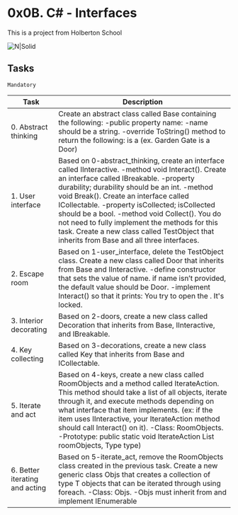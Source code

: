 # 0x0B. C# - Interfaces

This is a project from Holberton School

![N|Solid](https://upload.wikimedia.org/wikipedia/commons/thumb/4/4f/Csharp_Logo.png/245px-Csharp_Logo.png)

## Tasks

``Mandatory``

| Task | Description |
| ------ | ------ |
| 0. Abstract thinking  | Create an abstract class called Base containing the following: -public property name: -name should be a string. -override ToString() method to return the following: <name> is a <type> (ex. Garden Gate is a Door) |
| 1. User interface | Based on 0-abstract_thinking, create an interface called IInteractive. -method void Interact(). Create an interface called IBreakable. -property durability; durability should be an int. -method void Break(). Create an interface called ICollectable. -property isCollected; isCollected should be a bool. -method void Collect(). You do not need to fully implement the methods for this task. Create a new class called TestObject that inherits from Base and all three interfaces. |
| 2. Escape room | Based on 1-user_interface, delete the TestObject class. Create a new class called Door that inherits from Base and IInteractive. -define constructor that sets the value of name. if name isn’t provided, the default value should be Door. -implement Interact() so that it prints: You try to open the <name>. It's locked. |
| 3. Interior decorating | Based on 2-doors, create a new class called Decoration that inherits from Base, IInteractive, and IBreakable. |
| 4. Key collecting | Based on 3-decorations, create a new class called Key that inherits from Base and ICollectable. |
| 5. Iterate and act | Based on 4-keys, create a new class called RoomObjects and a method called IterateAction. This method should take a list of all objects, iterate through it, and execute methods depending on what interface that item implements. (ex: if the item uses IInteractive, your IterateAction method should call Interact() on it). -Class: RoomObjects. -Prototype: public static void IterateAction List<Base> roomObjects, Type type) |
| 6. Better iterating and acting | Based on 5-iterate_act, remove the RoomObjects class created in the previous task. Create a new generic class Objs<T> that creates a collection of type T objects that can be iterated through using foreach. -Class: Objs<T>. -Objs<T> must inherit from and implement IEnumerable<T> |